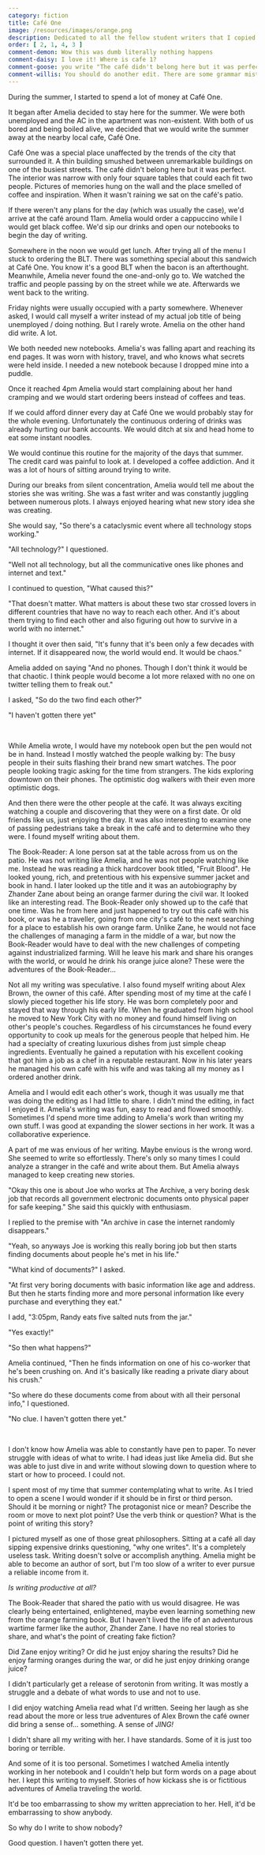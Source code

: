```yaml
---
category: fiction
title: Café One
image: /resources/images/orange.png
description: Dedicated to all the fellow student writers that I copied from.
order: [ 2, 1, 4, 3 ]
comment-demon: Wow this was dumb literally nothing happens
comment-daisy: I love it! Where is cafe 1?
comment-goose: you write "The café didn't belong here but it was perfect" ... what does this even mean??
comment-willis: You should do another edit. There are some grammar mistakes and word-repitition. 
---
```


During the summer, I started to spend a lot of money at Café One.

It began after Amelia decided to stay here for the summer. We were both unemployed and the AC in the apartment was non-existent. With both of us bored and being boiled alive, we decided that we would write the summer away at the nearby local cafe, Café One.

Café One was a special place unaffected by the trends of the city that surrounded it. A thin building smushed between unremarkable buildings on one of the busiest streets. The café didn&#39;t belong here but it was perfect. The interior was narrow with only four square tables that could each fit two people. Pictures of memories hung on the wall and the place smelled of coffee and inspiration. When it wasn&#39;t raining we sat on the café&#39;s patio.

If there weren&#39;t any plans for the day (which was usually the case), we&#39;d arrive at the café around 11am. Amelia would order a cappuccino while I would get black coffee. We&#39;d sip our drinks and open our notebooks to begin the day of writing.

Somewhere in the noon we would get lunch. After trying all of the menu I stuck to ordering the BLT. There was something special about this sandwich at Café One. You know it&#39;s a good BLT when the bacon is an afterthought. Meanwhile, Amelia never found the one-and-only go to. We watched the traffic and people passing by on the street while we ate. Afterwards we went back to the writing.

Friday nights were usually occupied with a party somewhere. Whenever asked, I would call myself a writer instead of my actual job title of being unemployed / doing nothing. But I rarely wrote. Amelia on the other hand did write. A lot.

We both needed new notebooks. Amelia&#39;s was falling apart and reaching its end pages. It was worn with history, travel, and who knows what secrets were held inside. I needed a new notebook because I dropped mine into a puddle.

Once it reached 4pm Amelia would start complaining about her hand cramping and we would start ordering beers instead of coffees and teas.

If we could afford dinner every day at Café One we would probably stay for the whole evening. Unfortunately the continuous ordering of drinks was already hurting our bank accounts. We would ditch at six and head home to eat some instant noodles.

We would continue this routine for the majority of the days that summer. The credit card was painful to look at. I developed a coffee addiction. And it was a lot of hours of sitting around trying to write.

During our breaks from silent concentration, Amelia would tell me about the stories she was writing. She was a fast writer and was constantly juggling between numerous plots. I always enjoyed hearing what new story idea she was creating.

She would say, &quot;So there&#39;s a cataclysmic event where all technology stops working.&quot;

&quot;All technology?&quot; I questioned.

&quot;Well not all technology, but all the communicative ones like phones and internet and text.&quot;

I continued to question, &quot;What caused this?&quot;

&quot;That doesn&#39;t matter. What matters is about these two star crossed lovers in different countries that have no way to reach each other. And it&#39;s about them trying to find each other and also figuring out how to survive in a world with no internet.&quot;

I thought it over then said, &quot;It&#39;s funny that it&#39;s been only a few decades with internet. If it disappeared now, the world would end. It would be chaos.&quot;

Amelia added on saying &quot;And no phones. Though I don&#39;t think it would be that chaotic. I think people would become a lot more relaxed with no one on twitter telling them to freak out.&quot;

I asked, &quot;So do the two find each other?&quot;

&quot;I haven&#39;t gotten there yet&quot;

&nbsp;

While Amelia wrote, I would have my notebook open but the pen would not be in hand. Instead I mostly watched the people walking by: The busy people in their suits flashing their brand new smart watches. The poor people looking tragic asking for the time from strangers. The kids exploring downtown on their phones. The optimistic dog walkers with their even more optimistic dogs.

And then there were the other people at the café. It was always exciting watching a couple and discovering that they were on a first date. Or old friends like us, just enjoying the day. It was also interesting to examine one of passing pedestrians take a break in the café and to determine who they were. I found myself writing about them.

The Book-Reader: A lone person sat at the table across from us on the patio. He was not writing like Amelia, and he was not people watching like me. Instead he was reading a thick hardcover book titled, &quot;Fruit Blood&quot;. He looked young, rich, and pretentious with his expensive summer jacket and book in hand. I later looked up the title and it was an autobiography by Zhander Zane about being an orange farmer during the civil war. It looked like an interesting read. The Book-Reader only showed up to the café that one time. Was he from here and just happened to try out this café with his book, or was he a traveller, going from one city&#39;s café to the next searching for a place to establish his own orange farm. Unlike Zane, he would not face the challenges of managing a farm in the middle of a war, but now the Book-Reader would have to deal with the new challenges of competing against industrialized farming. Will he leave his mark and share his oranges with the world, or would he drink his orange juice alone? These were the adventures of the Book-Reader…

Not all my writing was speculative. I also found myself writing about Alex Brown, the owner of this café. After spending most of my time at the café I slowly pieced together his life story. He was born completely poor and stayed that way through his early life. When he graduated from high school he moved to New York City with no money and found himself living on other&#39;s people&#39;s couches. Regardless of his circumstances he found every opportunity to cook up meals for the generous people that helped him. He had a specialty of creating luxurious dishes from just simple cheap ingredients. Eventually he gained a reputation with his excellent cooking that got him a job as a chef in a reputable restaurant. Now in his later years he managed his own café with his wife and was taking all my money as I ordered another drink.

Amelia and I would edit each other&#39;s work, though it was usually me that was doing the editing as I had little to share. I didn&#39;t mind the editing, in fact I enjoyed it. Amelia&#39;s writing was fun, easy to read and flowed smoothly. Sometimes I&#39;d spend more time adding to Amelia&#39;s work than writing my own stuff. I was good at expanding the slower sections in her work. It was a collaborative experience.

A part of me was envious of her writing. Maybe envious is the wrong word. She seemed to write so effortlessly. There&#39;s only so many times I could analyze a stranger in the café and write about them. But Amelia always managed to keep creating new stories.

&quot;Okay this one is about Joe who works at The Archive, a very boring desk job that records all government electronic documents onto physical paper for safe keeping.&quot; She said this quickly with enthusiasm.

I replied to the premise with &quot;An archive in case the internet randomly disappears.&quot;

&quot;Yeah, so anyways Joe is working this really boring job but then starts finding documents about people he&#39;s met in his life.&quot;

&quot;What kind of documents?&quot; I asked.

&quot;At first very boring documents with basic information like age and address. But then he starts finding more and more personal information like every purchase and everything they eat.&quot;

I add, &quot;3:05pm, Randy eats five salted nuts from the jar.&quot;

&quot;Yes exactly!&quot;

&quot;So then what happens?&quot;

Amelia continued, &quot;Then he finds information on one of his co-worker that he&#39;s been crushing on. And it&#39;s basically like reading a private diary about his crush.&quot;

&quot;So where do these documents come from about with all their personal info,&quot; I questioned.

&quot;No clue. I haven&#39;t gotten there yet.&quot;

&nbsp;

I don&#39;t know how Amelia was able to constantly have pen to paper. To never struggle with ideas of what to write. I had ideas just like Amelia did. But she was able to just dive in and write without slowing down to question where to start or how to proceed. I could not.

I spent most of my time that summer contemplating what to write. As I tried to open a scene I would wonder if it should be in first or third person. Should it be morning or night? The protagonist nice or mean? Describe the room or move to next plot point? Use the verb think or question? What is the point of writing this story?

I pictured myself as one of those great philosophers. Sitting at a café all day sipping expensive drinks questioning, &quot;why one writes&quot;. It&#39;s a completely useless task. Writing doesn&#39;t solve or accomplish anything. Amelia might be able to become an author of sort, but I&#39;m too slow of a writer to ever pursue a reliable income from it.

_Is writing productive at all?_

The Book-Reader that shared the patio with us would disagree. He was clearly being entertained, enlightened, maybe even learning something new from the orange farming book. But I haven&#39;t lived the life of an adventurous wartime farmer like the author, Zhander Zane. I have no real stories to share, and what&#39;s the point of creating fake fiction?

Did Zane enjoy writing? Or did he just enjoy sharing the results? Did he enjoy farming oranges during the war, or did he just enjoy drinking orange juice?

I didn&#39;t particularly get a release of serotonin from writing. It was mostly a struggle and a debate of what words to use and not to use.

I did enjoy watching Amelia read what I&#39;d written. Seeing her laugh as she read about the more or less true adventures of Alex Brown the café owner did bring a sense of… something. A sense of _JING!_

I didn&#39;t share all my writing with her. I have standards. Some of it is just too boring or terrible.

And some of it is too personal. Sometimes I watched Amelia intently working in her notebook and I couldn&#39;t help but form words on a page about her. I kept this writing to myself. Stories of how kickass she is or fictitious adventures of Amelia traveling the world.

It&#39;d be too embarrassing to show my written appreciation to her. Hell, it&#39;d be embarrassing to show anybody.

So why do I write to show nobody?

Good question. I haven&#39;t gotten there yet.